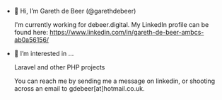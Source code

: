 - 👋 Hi, I’m Gareth de Beer (@garethdebeer)

  I'm currently working for debeer.digital. My LinkedIn profile can be found here: https://www.linkedin.com/in/gareth-de-beer-ambcs-ab0a56156/

- 👀 I’m interested in ...

  Laravel and other PHP projects

 
  You can reach me by sending me a message on linkedin, or shooting across an email to gdebeer[at]hotmail.co.uk.

<!---
garethdebeer/garethdebeer is a ✨ special ✨ repository because its `README.md` (this file) appears on your GitHub profile.
You can click the Preview link to take a look at your changes.
--->
